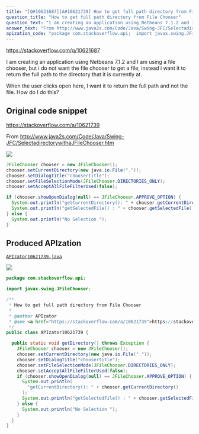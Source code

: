 ```yaml
---
title: "[Q#10621687][A#10621739] How to get full path directory from File Chooser"
question_title: "How to get full path directory from File Chooser"
question_text: "I am creating an application using Netbeans 7.1.2 and I am using a file chooser, but i do not want the file chooser to get a file, instead i want it to return the full path to the directory that it is currently at.  When the user clicks open here, I want it to return the full path and not the file. How do I do this?"
answer_text: "From http://www.java2s.com/Code/Java/Swing-JFC/SelectadirectorywithaJFileChooser.htm"
apization_code: "package com.stackoverflow.api;  import javax.swing.JFileChooser;  /**  * How to get full path directory from File Chooser  *  * @author APIzator  * @see <a href=\"https://stackoverflow.com/a/10621739\">https://stackoverflow.com/a/10621739</a>  */ public class APIzator10621739 {    public static void getDirectory() throws Exception {     JFileChooser chooser = new JFileChooser();     chooser.setCurrentDirectory(new java.io.File(\".\"));     chooser.setDialogTitle(\"choosertitle\");     chooser.setFileSelectionMode(JFileChooser.DIRECTORIES_ONLY);     chooser.setAcceptAllFileFilterUsed(false);     if (chooser.showOpenDialog(null) == JFileChooser.APPROVE_OPTION) {       System.out.println(         \"getCurrentDirectory(): \" + chooser.getCurrentDirectory()       );       System.out.println(\"getSelectedFile() : \" + chooser.getSelectedFile());     } else {       System.out.println(\"No Selection \");     }   } }"
---
```


https://stackoverflow.com/q/10621687

I am creating an application using Netbeans 7.1.2 and I am using a file chooser, but i do not want the file chooser to get a file, instead i want it to return the full path to the directory that it is currently at.

When the user clicks open here, I want it to return the full path and not the file. How do I do this?



## Original code snippet

https://stackoverflow.com/a/10621739

From http://www.java2s.com/Code/Java/Swing-JFC/SelectadirectorywithaJFileChooser.htm

<div class="code-logo"><img src="/stackoverflow.png" /></div>

```java
JFileChooser chooser = new JFileChooser();
chooser.setCurrentDirectory(new java.io.File("."));
chooser.setDialogTitle("choosertitle");
chooser.setFileSelectionMode(JFileChooser.DIRECTORIES_ONLY);
chooser.setAcceptAllFileFilterUsed(false);

if (chooser.showOpenDialog(null) == JFileChooser.APPROVE_OPTION) {
  System.out.println("getCurrentDirectory(): " + chooser.getCurrentDirectory());
  System.out.println("getSelectedFile() : " + chooser.getSelectedFile());
} else {
  System.out.println("No Selection ");
}
```

## Produced APIzation

[`APIzator10621739.java`](https://github.com/pasqualesalza/apization-temp/raw/main/data/search/APIzator10621739.java)

<div class="code-logo"><img src="/apizator.png" /></div>

```java
package com.stackoverflow.api;

import javax.swing.JFileChooser;

/**
 * How to get full path directory from File Chooser
 *
 * @author APIzator
 * @see <a href="https://stackoverflow.com/a/10621739">https://stackoverflow.com/a/10621739</a>
 */
public class APIzator10621739 {

  public static void getDirectory() throws Exception {
    JFileChooser chooser = new JFileChooser();
    chooser.setCurrentDirectory(new java.io.File("."));
    chooser.setDialogTitle("choosertitle");
    chooser.setFileSelectionMode(JFileChooser.DIRECTORIES_ONLY);
    chooser.setAcceptAllFileFilterUsed(false);
    if (chooser.showOpenDialog(null) == JFileChooser.APPROVE_OPTION) {
      System.out.println(
        "getCurrentDirectory(): " + chooser.getCurrentDirectory()
      );
      System.out.println("getSelectedFile() : " + chooser.getSelectedFile());
    } else {
      System.out.println("No Selection ");
    }
  }
}

```
